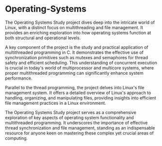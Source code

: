 # Operating-Systems
The Operating Systems Study project dives deep into the intricate world of Linux, with a distinct focus on multithreading and file management. It provides an enriching exploration into how operating systems function at both structural and operational levels.

A key component of the project is the study and practical application of multithreaded programming in C. It demonstrates the effective use of synchronization primitives such as mutexes and semaphores for thread safety and efficient scheduling. This understanding of concurrent execution is crucial in today's world of multiprocessor and multicore systems, where proper multithreaded programming can significantly enhance system performance.

Parallel to the thread programming, the project delves into Linux's file management system. It offers a detailed overview of Linux's approach to handling, organizing, and manipulating files, providing insights into efficient file management practices in a Linux environment.

The Operating Systems Study project serves as a comprehensive exploration of key aspects of operating system functionality and multithreaded programming. It underscores the importance of effective thread synchronization and file management, standing as an indispensable resource for anyone keen on mastering these complex yet crucial areas of computing.
